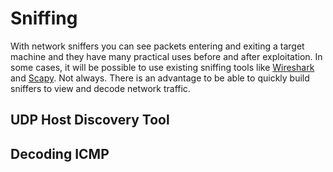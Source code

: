 # Sniffing

With network sniffers you can see packets entering and exiting a target machine and they have many practical uses before and after exploitation. In some cases, it will be
possible to use existing sniffing tools like [Wireshark](https://wireshark.org/) and [Scapy](../scapy/README.md). Not always. There is an advantage to be able to quickly build sniffers to view and decode network traffic.

## UDP Host Discovery Tool

## Decoding ICMP

